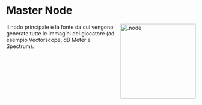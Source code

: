 # Master Node

<img align="right" style="margin-left: 8px;" src="https://cdn.discordapp.com/attachments/667464431562653706/1052196096467812392/master_node.png" alt=".node" width="200"/>

Il nodo principale è la fonte da cui vengono generate tutte le immagini del giocatore (ad esempio Vectorscope, dB Meter e Spectrum).
